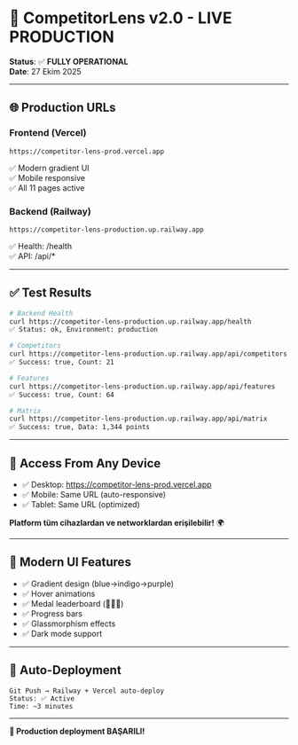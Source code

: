# 🚀 CompetitorLens v2.0 - LIVE PRODUCTION

**Status**: ✅ **FULLY OPERATIONAL**  
**Date**: 27 Ekim 2025

---

## 🌐 Production URLs

### Frontend (Vercel)
```
https://competitor-lens-prod.vercel.app
```
✅ Modern gradient UI  
✅ Mobile responsive  
✅ All 11 pages active  

### Backend (Railway)
```
https://competitor-lens-production.up.railway.app
```
✅ Health: /health  
✅ API: /api/*  

---

## ✅ Test Results

```bash
# Backend Health
curl https://competitor-lens-production.up.railway.app/health
✅ Status: ok, Environment: production

# Competitors
curl https://competitor-lens-production.up.railway.app/api/competitors
✅ Success: true, Count: 21

# Features
curl https://competitor-lens-production.up.railway.app/api/features
✅ Success: true, Count: 64

# Matrix
curl https://competitor-lens-production.up.railway.app/api/matrix
✅ Success: true, Data: 1,344 points
```

---

## 📱 Access From Any Device

- ✅ Desktop: https://competitor-lens-prod.vercel.app
- ✅ Mobile: Same URL (auto-responsive)
- ✅ Tablet: Same URL (optimized)

**Platform tüm cihazlardan ve networklardan erişilebilir!** 🌍

---

## 🎨 Modern UI Features

- ✅ Gradient design (blue→indigo→purple)
- ✅ Hover animations
- ✅ Medal leaderboard (🥇🥈🥉)
- ✅ Progress bars
- ✅ Glassmorphism effects
- ✅ Dark mode support

---

## 🔄 Auto-Deployment

```
Git Push → Railway + Vercel auto-deploy
Status: ✅ Active
Time: ~3 minutes
```

---

**🎉 Production deployment BAŞARILI!**
